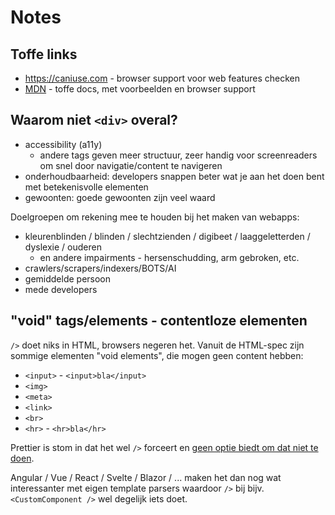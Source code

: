 # Notes

## Toffe links

- https://caniuse.com - browser support voor web features checken
- [MDN](https://developer.mozilla.org/en-US/docs/Web/CSS/grid-template) - toffe docs, met voorbeelden en browser support

## Waarom niet `<div>` overal?

- accessibility (a11y)
  - andere tags geven meer structuur, zeer handig voor screenreaders om snel door navigatie/content te navigeren
- onderhoudbaarheid: developers snappen beter wat je aan het doen bent met betekenisvolle elementen
- gewoonten: goede gewoonten zijn veel waard

Doelgroepen om rekening mee te houden bij het maken van webapps:

- kleurenblinden / blinden / slechtzienden / digibeet / laaggeletterden / dyslexie / ouderen
  - en andere impairments - hersenschudding, arm gebroken, etc.
- crawlers/scrapers/indexers/BOTS/AI
- gemiddelde persoon
- mede developers

## "void" tags/elements - contentloze elementen

`/>` doet niks in HTML, browsers negeren het. Vanuit de HTML-spec zijn sommige elementen "void elements", die mogen geen content hebben:

- `<input>` - `<input>bla</input>`
- `<img>`
- `<meta>`
- `<link>`
- `<br>`
- `<hr>` - `<hr>bla</hr>`

Prettier is stom in dat het wel `/>` forceert en [geen optie biedt om dat niet te doen](https://github.com/prettier/prettier/issues/5246).

Angular / Vue / React / Svelte / Blazor / ... maken het dan nog wat interessanter met eigen template parsers waardoor `/>` bij bijv. `<CustomComponent />` wel degelijk iets doet.
